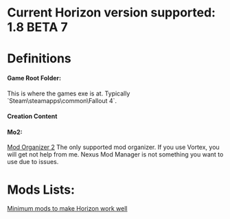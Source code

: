 <!DOCTYPE html>
<html>
<head>
  <h1> Current Horizon version supported: 1.8 BETA 7 </h1>

  <h1>Definitions </h1>

   <h4>Game Root Folder:</h4>
   <body>
      This is where the games exe is at. Typically `Steam\steamapps\common\Fallout 4`.
   </body>
    <h4 CC: </h4>
    <body>
      Creation Content
    </body>
    <h4> Mo2: </h4>
    <body>
      <a href=https://www.nexusmods.com/skyrimspecialedition/mods/6194>Mod Organizer 2</a>
      The only supported mod organizer. If you use Vortex, you will get not help from me. Nexus Mod Manager is not something you want to use due to issues.
    </body>
  <H1> Mods Lists: </H1>
    <a href="Minimal_Mods.md">Minimum mods to make Horizon work well</a>


